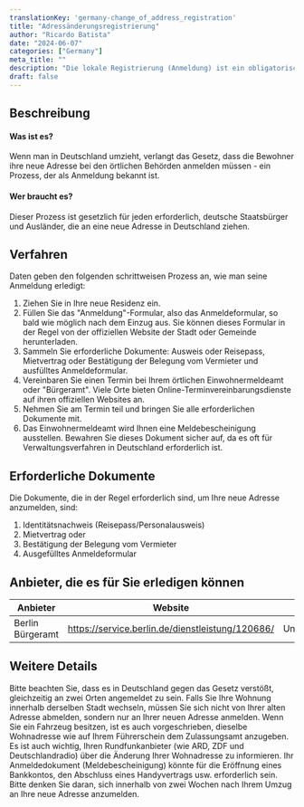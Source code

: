 ```yaml
---
translationKey: 'germany-change_of_address_registration'
title: "Adressänderungsregistrierung"
author: "Ricardo Batista"
date: "2024-06-07"
categories: ["Germany"]
meta_title: ""
description: "Die lokale Registrierung (Anmeldung) ist ein obligatorisches, gesetzliches Verfahren in Deutschland bei Ihrer Ankunft oder wenn Sie Ihre Adresse im Land ändern."
draft: false
---
```


## Beschreibung
#### Was ist es?
Wenn man in Deutschland umzieht, verlangt das Gesetz, dass die Bewohner ihre neue Adresse bei den örtlichen Behörden anmelden müssen - ein Prozess, der als Anmeldung bekannt ist.

#### Wer braucht es?
Dieser Prozess ist gesetzlich für jeden erforderlich, deutsche Staatsbürger und Ausländer, die an eine neue Adresse in Deutschland ziehen.

## Verfahren
Daten geben den folgenden schrittweisen Prozess an, wie man seine Anmeldung erledigt:

1. Ziehen Sie in Ihre neue Residenz ein.
2. Füllen Sie das "Anmeldung"-Formular, also das Anmeldeformular, so bald wie möglich nach dem Einzug aus. Sie können dieses Formular in der Regel von der offiziellen Website der Stadt oder Gemeinde herunterladen.
3. Sammeln Sie erforderliche Dokumente: Ausweis oder Reisepass, Mietvertrag oder Bestätigung der Belegung vom Vermieter und ausfülltes Anmeldeformular.
4. Vereinbaren Sie einen Termin bei Ihrem örtlichen Einwohnermeldeamt oder "Bürgeramt". Viele Orte bieten Online-Terminvereinbarungsdienste auf ihren offiziellen Websites an.
5. Nehmen Sie am Termin teil und bringen Sie alle erforderlichen Dokumente mit.
6. Das Einwohnermeldeamt wird Ihnen eine Meldebescheinigung ausstellen. Bewahren Sie dieses Dokument sicher auf, da es oft für Verwaltungsverfahren in Deutschland erforderlich ist.

## Erforderliche Dokumente
Die Dokumente, die in der Regel erforderlich sind, um Ihre neue Adresse anzumelden, sind:

1. Identitätsnachweis (Reisepass/Personalausweis)
2. Mietvertrag oder
3. Bestätigung der Belegung vom Vermieter
4. Ausgefülltes Anmeldeformular

## Anbieter, die es für Sie erledigen können

| Anbieter        |     Website                       |     Zeiten    |       Kosten      |
| --------------- | ---------------                   |  :-------------: | :-------------: |
| Berlin Bürgeramt|  https://service.berlin.de/dienstleistung/120686/       |   Unterschiedlich       |       Kostenlos      |

## Weitere Details
Bitte beachten Sie, dass es in Deutschland gegen das Gesetz verstößt, gleichzeitig an zwei Orten angemeldet zu sein. Falls Sie Ihre Wohnung innerhalb derselben Stadt wechseln, müssen Sie sich nicht von Ihrer alten Adresse abmelden, sondern nur an Ihrer neuen Adresse anmelden. Wenn Sie ein Fahrzeug besitzen, ist es auch vorgeschrieben, dieselbe Wohnadresse wie auf Ihrem Führerschein dem Zulassungsamt anzugeben. Es ist auch wichtig, Ihren Rundfunkanbieter (wie ARD, ZDF und Deutschlandradio) über die Änderung Ihrer Wohnadresse zu informieren. Ihr Anmeldedokument (Meldebescheinigung) könnte für die Eröffnung eines Bankkontos, den Abschluss eines Handyvertrags usw. erforderlich sein. Bitte denken Sie daran, sich innerhalb von zwei Wochen nach Ihrem Umzug an Ihre neue Adresse anzumelden.